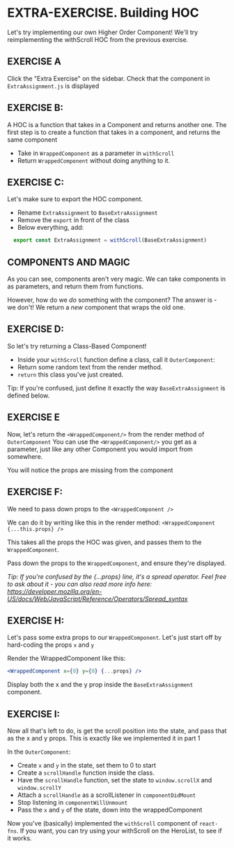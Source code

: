 # EXTRA-EXERCISE. Building HOC
Let's try implementing our own Higher Order Component!
We'll try reimplementing the withScroll HOC from the previous exercise.

## EXERCISE A
Click the "Extra Exercise" on the sidebar.
Check that the component in `ExtraAssignment.js` is displayed

## EXERCISE B:
A HOC is a function that takes in a Component and returns another one.
The first step is to create a function that takes in a component, and returns the same component

- Take in `WrappedComponent` as a parameter in `withScroll`
- Return `WrappedComponent` without doing anything to it.

## EXERCISE C:
Let's make sure to export the HOC component.
- Rename `ExtraAssignment` to `BaseExtraAssignment`
- Remove the `export` in front of the class
- Below everything, add:
```js
  export const ExtraAssignment = withScroll(BaseExtraAssignment)
```

## COMPONENTS AND MAGIC
As you can see, components aren't very magic. 
We can take components in as parameters, and return them from
functions.

However, how do we *do* something with the component?
The answer is - we don't! We return a *new* component that
wraps the old one.

## EXERCISE D:
So let's try returning a Class-Based Component!

- Inside your `withScroll` function define a class, call it `OuterComponent`:
- Return some random text from the render method.
- `return` this class you've just created.

Tip: If you're confused, just define it exactly the way `BaseExtraAssignment` is
defined below.

## EXERCISE E
Now, let's return the `<WrappedComponent/>` from the render method of `OuterComponent`
You can use the `<WrappedComponent/>` you get as a parameter, just like any other Component
you would import from somewhere.

You will notice the props are missing from the component

## EXERCISE F:
We need to pass down props to the `<WrappedComponent />`

We can do it by writing like this in the render method:
`<WrappedComponent {...this.props} />`

This takes all the props the HOC was given, and passes them to the `WrappedComponent`.

Pass down the props to the `WrappedComponent`, and ensure they're displayed.

*Tip: If you're confused by the {...props} line, it's a spread operator.
Feel free to ask about it - you can also read more info here:
https://developer.mozilla.org/en-US/docs/Web/JavaScript/Reference/Operators/Spread_syntax*

## EXERCISE H:
Let's pass some extra props to our `WrappedComponent`. Let's just start off by hard-coding the props `x` and `y`

Render the WrappedComponent like this:
```jsx harmony
<WrappedComponent x={0} y={0} {...props} />
```

Display both the x and the y prop inside the `BaseExtraAssignment` component.

## EXERCISE I:
Now all that's left to do, is get the scroll position into the state, and pass that as the x and y
props. This is exactly like we implemented it in part 1

In the `OuterComponent`:
- Create `x` and `y` in the state, set them to 0 to start
- Create a `scrollHandle` function inside the class.
- Have the `scrollHandle` function, set the state to `window.scrollX` and `window.scrollY`
- Attach a `scrollHandle` as a scrollListener in `componentDidMount`
- Stop listening in `componentWillUnmount`
- Pass the `x` and `y` of the state, down into the wrappedComponent

Now you've (basically) implemented the `withScroll` component of `react-fns`.
If you want, you can try using your withScroll on the HeroList, to see if it works.
